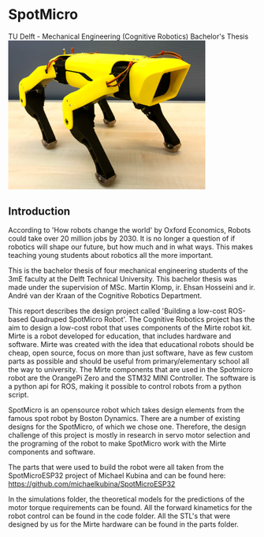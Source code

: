 # SpotMicro
TU Delft - Mechanical Engineering (Cognitive Robotics) Bachelor's Thesis 
<img src="Docs/Final_Design.jpg" width="400"/>
## Introduction
According to 'How robots change the world' by Oxford Economics, Robots could take over 20 million jobs by 2030. It is no longer a question of if robotics will shape our future, but how much and in what ways. This makes teaching young students about robotics all the more important. 

This is the bachelor thesis of four mechanical engineering students of the 3mE faculty at the Delft Technical University. This bachelor thesis was made under the supervision of MSc. Martin Klomp, ir. Ehsan Hosseini and ir. André van der Kraan of the Cognitive Robotics Department.

This report describes the design project called 'Building a low-cost ROS-based Quadruped SpotMicro Robot'. The Cognitive Robotics project has the aim to design a low-cost robot that uses components of the Mirte robot kit. Mirte is a robot developed for education, that includes hardware and software. Mirte was created with the idea that educational robots should be cheap, open source, focus on more than just software, have as few custom parts as possible and should be useful from primary/elementary school all the way to university. 
The Mirte components that are used in the Spotmicro robot are the OrangePi Zero and the STM32 MINI Controller. The software is a python api for ROS, making it possible to control robots from a python script. 

SpotMicro is an opensource robot which takes design elements from the famous spot robot by Boston Dynamics. There are a number of existing designs for the SpotMicro, of which we chose one. Therefore, the design challenge of this project is mostly in research in servo motor selection and the programing of the robot to make SpotMicro work with the Mirte components and software. 

The parts that were used to build the robot were all taken from the SpotMicroESP32 project of Michael Kubina and can be found here:
https://github.com/michaelkubina/SpotMicroESP32

In the simulations folder, the theoretical models for the predictions of the motor torque requirements can be found. All the forward kinametics for the robot control can be found in the code folder. All the STL's that were designed by us for the Mirte hardware can be found in the parts folder. 
